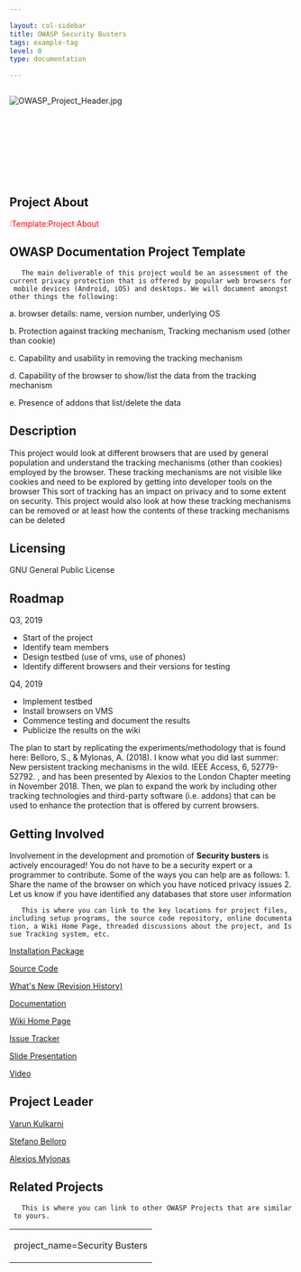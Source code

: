 ```yaml
---

layout: col-sidebar
title: OWASP Security Busters
tags: example-tag
level: 0
type: documentation

---
```

<div style="width:100%;height:160px;border:0,margin:0;overflow: hidden;">

![OWASP_Project_Header.jpg](OWASP_Project_Header.jpg
"OWASP_Project_Header.jpg")

</div>

<table>
<tbody>
<tr class="odd">
<h2 id="project_about">Project About</h2>
<p><span style="color:#ff0000"> :Template:Project About</p></td>
<td><p>project_name=Security Busters</p></td>
<h2 id="owasp_documentation_project_template">OWASP Documentation Project Template</h2>
<p><span style="color:#ffffff"></p>
<p><code>   The main deliverable of this project would be an assessment of the current privacy protection that is offered by popular web browsers for mobile devices (Android, iOS) and desktops. We will document amongst other things the following:</code></p>
<p>a. browser details: name, version number, underlying OS</p>
<p>b. Protection against tracking mechanism, Tracking mechanism used (other than cookie)</p>
<p>c. Capability and usability in removing the tracking mechanism</p>
<p>d. Capability of the browser to show/list the data from the tracking mechanism</p>
<p>e. Presence of addons that list/delete the data</p>
<h2 id="description">Description</h2>
<p><span style="color:#ffffff"></p>
<p>This project would look at different browsers that are used by general population and understand the tracking mechanisms (other than cookies) employed by the browser. These tracking mechanisms are not visible like cookies and need to be explored by getting into developer tools on the browser This sort of tracking has an impact on privacy and to some extent on security. This project would also look at how these tracking mechanisms can be removed or at least how the contents of these tracking mechanisms can be deleted</p>
<h2 id="licensing">Licensing</h2>
<p><span style="color:#ffffff"></p>
<p>GNU General Public License</p>
<h2 id="roadmap">Roadmap</h2>
<p><span style="color:#ffffff"></p>
<p>Q3, 2019</p>
<ul>
<li>Start of the project</li>
<li>Identify team members</li>
<li>Design testbed (use of vms, use of phones)</li>
<li>Identify different browsers and their versions for testing</li>
</ul>
<p>Q4, 2019</p>
<ul>
<li>Implement testbed</li>
<li>Install browsers on VMS</li>
<li>Commence testing and document the results</li>
<li>Publicize the results on the wiki</li>
</ul>
<p>The plan to start by replicating the experiments/methodology that is found here: Belloro, S., &amp; Mylonas, A. (2018). I know what you did last summer: New persistent tracking mechanisms in the wild. IEEE Access, 6, 52779-52792. , and has been presented by Alexios to the London Chapter meeting in November 2018. Then, we plan to expand the work by including other tracking technologies and third-party software (i.e. addons) that can be used to enhance the protection that is offered by current browsers.</p>
<h2 id="getting_involved">Getting Involved</h2>
<p><span style="color:#ffffff"></p>
<p>Involvement in the development and promotion of <strong>Security busters</strong> is actively encouraged! You do not have to be a security expert or a programmer to contribute. Some of the ways you can help are as follows: 1. Share the name of the browser on which you have noticed privacy issues 2. Let us know if you have identified any databases that store user information</p></td>
<p><span style="color:#ff0000"></p>
<p><code>   This is where you can link to the key locations for project files, including setup programs, the source code repository, online documentation, a Wiki Home Page, threaded discussions about the project, and Issue Tracking system, etc. </code></p>
<p></span></p>
<p><a href="https://github.com/SamanthaGroves">Installation Package</a></p>
<p><a href="https://github.com/SamanthaGroves">Source Code</a></p>
<p><a href="https://github.com/SamanthaGroves">What's New (Revision History)</a></p>
<p><a href="https://github.com/SamanthaGroves">Documentation</a></p>
<p><a href="https://github.com/SamanthaGroves">Wiki Home Page</a></p>
<p><a href="https://github.com/SamanthaGroves">Issue Tracker</a></p>
<p><a href="https://github.com/SamanthaGroves">Slide Presentation</a></p>
<p><a href="https://github.com/SamanthaGroves">Video</a></p>
<h2 id="project_leader">Project Leader</h2>
<p><span style="color:#ffffff"> <a href="mailto://varunkulkarni1@icloud.com">Varun Kulkarni</a></p>
<p><a href="mailto://stefano.belloro@gmail.com">Stefano Belloro</a></p>
<p><a href="mailto://alexios.mylonas@owasp.org">Alexios Mylonas</a></p>
<h2 id="related_projects">Related Projects</h2>
<p><span style="color:#ff0000"></p>
<p><code>   This is where you can link to other OWASP Projects that are similar to yours. </code></p>
<p></span></p></td>
</tr>
</tbody>
</table>
